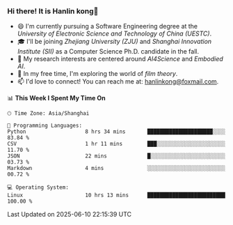 ### Hi there! It is Hanlin kong👋

<!--
**MikeGoblin/MikeGoblin** is a ✨ _special_ ✨ repository because its `README.md` (this file) appears on your GitHub profile.

Here are some ideas to get you started:

- 🔭 I’m currently working on ...
- 🌱 I’m currently learning ...
- 👯 I’m looking to collaborate on ...
- 🤔 I’m looking for help with ...
- 💬 Ask me about ...
- 📫 How to reach me: ...
- 😄 Pronouns: ...
- ⚡ Fun fact: ...
-->
- 😄 I'm currently pursuing a Software Engineering degree at the *University of Electronic Science and Technology of China (UESTC)*.
- 🎓 I'll be joining *Zhejiang University (ZJU)* and *Shanghai Innovation Institute (SII)* as a Computer Science Ph.D. candidate in the fall.
- 🔭 My research interests are centered around *AI4Science* and *Embodied AI*. 
- 🌱 In my free time, I'm exploring the world of *film theory*.
- 📫 I'd love to connect! You can reach me at: [hanlinkong@foxmail.com](mailto:hanlinkong@foxmail.com).

<!--START_SECTION:waka-->
📊 **This Week I Spent My Time On** 

```text
🕑︎ Time Zone: Asia/Shanghai

💬 Programming Languages: 
Python                   8 hrs 34 mins       █████████████████████░░░░   83.84 % 
CSV                      1 hr 11 mins        ███░░░░░░░░░░░░░░░░░░░░░░   11.70 % 
JSON                     22 mins             █░░░░░░░░░░░░░░░░░░░░░░░░   03.73 % 
Markdown                 4 mins              ░░░░░░░░░░░░░░░░░░░░░░░░░   00.72 % 

💻 Operating System: 
Linux                    10 hrs 13 mins      █████████████████████████   100.00 % 
```


 Last Updated on 2025-06-10 22:15:39 UTC
<!--END_SECTION:waka-->
